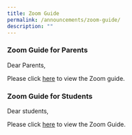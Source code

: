 ```yaml
---
title: Zoom Guide
permalink: /announcements/zoom-guide/
description: ""
---
```

### Zoom Guide for Parents


Dear Parents,


Please click <a href="/files/Zoom Guide for Parents_2021.pdf" target="_blank">here</a>&nbsp;to view the Zoom guide.


### Zoom Guide for Students


Dear students,&nbsp;


Please click <a href="/files/Zoom Guide for students.pdf" target="_blank">here</a>&nbsp;to view the Zoom Guide.
